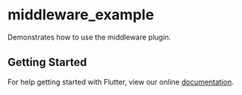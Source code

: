 # middleware_example

Demonstrates how to use the middleware plugin.

## Getting Started

For help getting started with Flutter, view our online
[documentation](https://flutter.io/).
